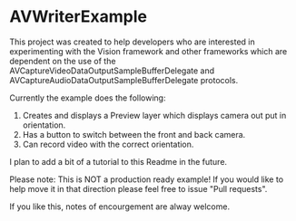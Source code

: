 # AVWriterExample
This project was created to help developers who are interested in experimenting with the Vision framework and other frameworks which are dependent on the use of the AVCaptureVideoDataOutputSampleBufferDelegate and AVCaptureAudioDataOutputSampleBufferDelegate protocols.

Currently the example does the following:
1. Creates and displays a Preview layer which displays camera out put in orientation.
2. Has a button to switch between the front and back camera.
3. Can record video with the correct orientation.

I plan to add a bit of a tutorial to this Readme in the future.

Please note: This is NOT a production ready example! If you would like to help move it in that direction please feel free to issue "Pull requests".

If you like this, notes of encourgement are alway welcome.
